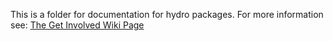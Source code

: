 This is a folder for documentation for hydro packages.  For more information see: [The Get Involved Wiki Page](http://www.ros.org/wiki/Get%20Involved#Documenting_Your_.2A-ros-pkg_Repository_on_ROS.org)